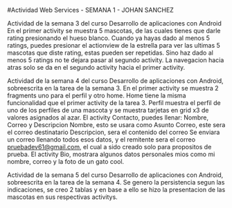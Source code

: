#Actividad Web Services - SEMANA 1 - JOHAN SANCHEZ


Actividad de la semana 3 del curso Desarrollo de aplicaciones con Android
En el primer activity se muestra 5 mascotas, de las cuales tienes que darle rating presionando el hueso blanco.
Cuando ya hayas dado al menos 5 ratings, puedes presionar el actionview de la estrella para ver las ultimas 5 mascotas que diste rating, estas pueden ser repetidas.
Sino haz dado al menos 5 ratings no te dejara pasar al segundo activity.
La navegacion hacia atras solo se da en el segundo activity hacia el primer activity.


Actividad de la semana 4  del curso Desarrollo de aplicaciones con Android, sobreescrita en la tarea de la semana 3.
En el primer activity se muestra 2 fragments uno para el perfil y otro home.
Home tiene la misma funcionalidad que el primer activity de la tarea 3.
Perfil muestra el perfil de uno de los perfiles de una mascota y se muestra tarjetas en grid x3 de valores asignados al azar.
El activity Contacto, puedes llenar: Nombre, Correo y Descripcion
Nombre, esto se usara como Asunto
Correo, este sera el correo destinatario
Descripcion, sera el contenido del correo
Se enviara un correo llenando todos esos datos, y el remitente sera el correo pruebadev61@gmail.com, el cual a sido creado solo para propositos de prueba.
El activity Bio, mostrara algunos datos personales mios como mi nombre, correo y la foto de un gato cool.


Actividad de la semana 5  del curso Desarrollo de aplicaciones con Android, sobreescrita en la tarea de la semana 4.
Se genero la persistencia segun las indicaciones, se creo 2 tablas y en base a ello se hizo la presentacion de las mascotas en sus respectivas activitys.
